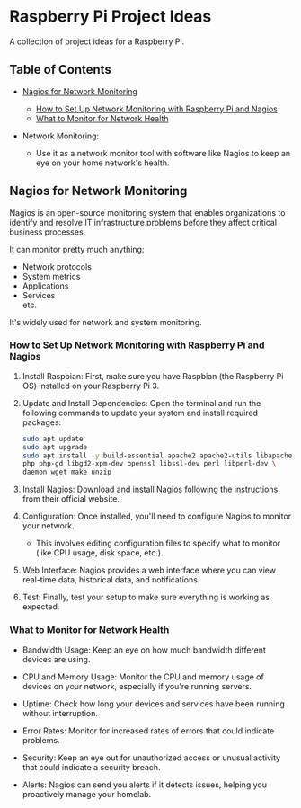 # Raspberry Pi Project Ideas

A collection of project ideas for a Raspberry Pi.  


## Table of Contents
* [Nagios for Network Monitoring](#nagios-for-network-monitoring) 
    * [How to Set Up Network Monitoring with Raspberry Pi and Nagios](#how-to-set-up-network-monitoring-with-raspberry-pi-and-nagios) 
    * [What to Monitor for Network Health](#what-to-monitor-for-network-health) 




* Network Monitoring: 
    * Use it as a network monitor tool with software like Nagios to keep
      an eye on your home network's health.


## Nagios for Network Monitoring

Nagios is an open-source monitoring system that enables organizations to
identify and resolve IT infrastructure problems before they affect 
critical business processes.

It can monitor pretty much anything: 
* Network protocols
* System metrics
* Applications
* Services  
etc.  

It's widely used for network and system monitoring.  

### How to Set Up Network Monitoring with Raspberry Pi and Nagios

1.  Install Raspbian: First, make sure you have Raspbian (the Raspberry Pi OS) 
    installed on your Raspberry Pi 3.

2.  Update and Install Dependencies: Open the terminal and run the following
    commands to update your system and install required packages:
    ```bash
    sudo apt update
    sudo apt upgrade
    sudo apt install -y build-essential apache2 apache2-utils libapache2-mod-php \
    php php-gd libgd2-xpm-dev openssl libssl-dev perl libperl-dev \
    daemon wget make unzip
    ```

3.  Install Nagios: Download and install Nagios following the instructions
    from their official website.
    
4.  Configuration: Once installed, you'll need to configure
    Nagios to monitor your network. 
    * This involves editing configuration files to specify what to 
      monitor (like CPU usage, disk space, etc.).
    
5.  Web Interface: Nagios provides a web interface where you can view real-time data, historical data, and notifications.
    
6.  Test: Finally, test your setup to make sure everything is working as expected.


### What to Monitor for Network Health

* Bandwidth Usage: Keep an eye on how much bandwidth different devices are using.
    
* CPU and Memory Usage: Monitor the CPU and memory usage of devices on your network, 
  especially if you're running servers.
    
* Uptime: Check how long your devices and services have been running without interruption.
    
* Error Rates: Monitor for increased rates of errors that could indicate problems.
    
* Security: Keep an eye out for unauthorized access or unusual activity that 
  could indicate a security breach.


* Alerts: Nagios can send you alerts if it detects issues, helping you proactively manage your homelab.


